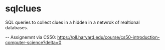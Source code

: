 # sqlclues
SQL queries to collect clues in a hidden in a netwrok of realtional databases.


-- Assignemnt via CS50: https://pll.harvard.edu/course/cs50-introduction-computer-science?delta=0


